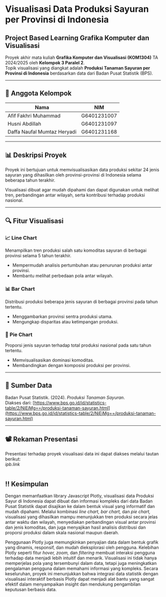 # Visualisasi Data Produksi Sayuran per Provinsi di Indonesia

## Project Based Learning Grafika Komputer dan Visualisasi

Proyek akhir mata kuliah **Grafika Komputer dan Visualisasi (KOM1304)** TA 2024/2025 oleh **Kelompok 3 Paralel 2**.  
Topik visualisasi yang diangkat adalah **Produksi Tanaman Sayuran per Provinsi di Indonesia** berdasarkan data dari Badan Pusat Statistik (BPS).

---

## 👥 Anggota Kelompok

| Nama                        | NIM         |
| --------------------------- | ----------- |
| Afif Fakhri Muhammad        | G6401231007 |
| Husni Abdillah              | G6401231097 |
| Daffa Naufal Mumtaz Heryadi | G6401231168 |

---

## 📊 Deskripsi Proyek

Proyek ini bertujuan untuk memvisualisasikan data produksi sekitar 24 jenis sayuran yang dihasilkan oleh provinsi-provinsi di Indonesia selama beberapa tahun terakhir.

Visualisasi dibuat agar mudah dipahami dan dapat digunakan untuk melihat tren, perbandingan antar wilayah, serta kontribusi terhadap produksi nasional.

---

## 🔍 Fitur Visualisasi

### 📈 Line Chart

Menampilkan tren produksi salah satu komoditas sayuran di berbagai provinsi selama 5 tahun terakhir.

- Mempermudah analisis pertumbuhan atau penurunan produksi antar provinsi.
- Membantu melihat perbedaan pola antar wilayah.

### 📊 Bar Chart

Distribusi produksi beberapa jenis sayuran di berbagai provinsi pada tahun tertentu.

- Menggambarkan provinsi sentra produksi utama.
- Mengungkap disparitas atau ketimpangan produksi.

### 🥧 Pie Chart

Proporsi jenis sayuran terhadap total produksi nasional pada satu tahun tertentu.

- Memvisualisasikan dominasi komoditas.
- Membandingkan dengan komposisi produksi per provinsi.

---

## 📂 Sumber Data

Badan Pusat Statistik. (2024). _Produksi Tanaman Sayuran_.  
Diakses dari: [https://www.bps.go.id/id/statistics-table/2/NjEjMg==/produksi-tanaman-sayuran.html](https://www.bps.go.id/id/statistics-table/2/NjEjMg==/produksi-tanaman-sayuran.html)

---

## 📽️ Rekaman Presentasi

Presentasi terhadap proyek visualisasi data ini dapat diakses melalui tautan berikut:  
_ipb.link_

```

```
## ‼️ Kesimpulan

Dengan memanfaatkan library Javascript Plotly, visualisasi data Produksi Sayur di Indonesia dapat dibuat dan informasi kompleks dari data Badan Pusat Statistik dapat disajikan ke dalam bentuk visual yang informatif dan mudah dipahami. Melalui kombinasi _line chart, bar chart,_ dan _pie chart,_ visualisasi yang dihasilkan mampu menunjukkan tren produksi secara jelas antar waktu dan wilayah, menyediakan perbandingan visual antar provinsi dan jenis komoditas, dan juga menyajikan hasil analisis distribusi dan proporsi produksi dalam skala nasional maupun daerah.

Penggunaan Plotly juga memungkinkan penyajian data dalam bentuk grafik yang dinamis, responsif, dan mudah dieksplorasi oleh pengguna. Kelebihan Plotly seperti fitur _hover, zoom,_ dan _filtering_ membuat interaksi pengguna terhadap data menjadi lebih intuitif dan menarik. Visualisasi ini tidak hanya memperjelas pola yang tersembunyi dalam data, tetapi juga meningkatkan pengalaman pengguna dalam memahami informasi yang kompleks. Secara keseluruhan, proyek ini menunjukkan bahwa integrasi data statistik dengan visualisasi interaktif berbasis Plotly dapat menjadi alat bantu yang sangat efektif dalam menyampaikan insight dan mendukung pengambilan keputusan berbasis data.
